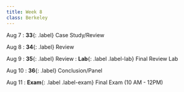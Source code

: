 ```yaml
---
title: Week 8
class: Berkeley
---
```


Aug 7
: **33**{: .label} Case Study/Review

Aug 8
: **34**{: .label} Review


Aug 9
: **35**{: .label} Review
: **Lab**{: .label .label-lab}  Final Review Lab

Aug 10
: **36**{: .label} Conclusion/Panel

Aug 11
: **Exam**{: .label .label-exam} Final Exam (10 AM - 12PM)